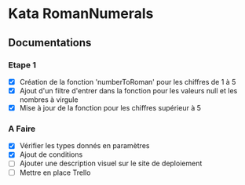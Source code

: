 # Kata RomanNumerals

## Documentations

### Etape 1

- [x] Création de la fonction 'numberToRoman' pour les chiffres de 1 à 5
- [x] Ajout d'un filtre d'entrer dans la fonction pour les valeurs null et les nombres à virgule
- [x] Mise à jour de la fonction pour les chiffres supérieur à 5

### A Faire

- [x] Vérifier les types donnés en paramètres
- [x] Ajout de conditions
- [ ] Ajouter une description visuel sur le site de deploiement
- [ ] Mettre en place Trello

